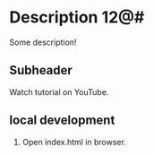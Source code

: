 # Description 12@#

Some description!

## Subheader

Watch tutorial on YouTube.


## local development

1. Open index.html in browser.